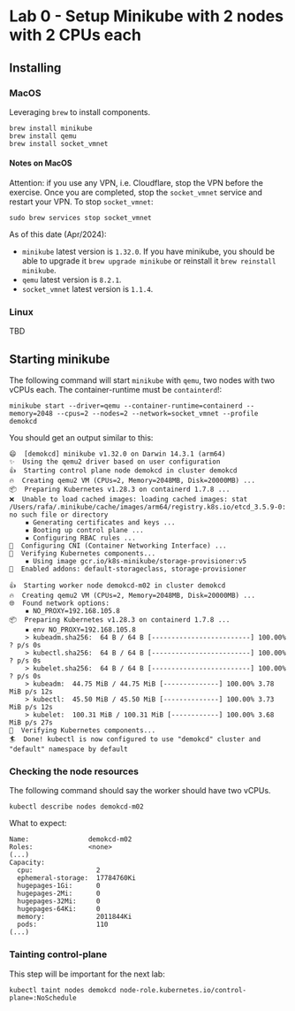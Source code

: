 # Lab 0 - Setup Minikube with 2 nodes with 2 CPUs each

## Installing

### MacOS
Leveraging `brew` to install components.

```
brew install minikube
brew install qemu
brew install socket_vmnet
```

#### Notes on MacOS

Attention: if you use any VPN, i.e. Cloudflare, stop the VPN before the exercise. Once you are completed, stop the `socket_vmnet` service and restart your VPN.
To stop `socket_vmnet`:
```
sudo brew services stop socket_vmnet
```

As of this date (Apr/2024):
- `minikube` latest version is `1.32.0`.
If you have minikube, you should be able to upgrade it `brew upgrade minikube` or reinstall it `brew reinstall minikube`.
- `qemu` latest version is `8.2.1`.
- `socket_vmnet` latest version is `1.1.4`.

### Linux 

TBD

## Starting minikube

The following command will start `minikube` with `qemu`, two nodes with two vCPUs each. The container-runtime must be `containterd`!:

```
minikube start --driver=qemu --container-runtime=containerd --memory=2048 --cpus=2 --nodes=2 --network=socket_vmnet --profile demokcd 
```

You should get an output similar to this:

```
😄  [demokcd] minikube v1.32.0 on Darwin 14.3.1 (arm64)
✨  Using the qemu2 driver based on user configuration
👍  Starting control plane node demokcd in cluster demokcd
🔥  Creating qemu2 VM (CPUs=2, Memory=2048MB, Disk=20000MB) ...
📦  Preparing Kubernetes v1.28.3 on containerd 1.7.8 ...
❌  Unable to load cached images: loading cached images: stat /Users/rafa/.minikube/cache/images/arm64/registry.k8s.io/etcd_3.5.9-0: no such file or directory
    ▪ Generating certificates and keys ...
    ▪ Booting up control plane ...
    ▪ Configuring RBAC rules ...
🔗  Configuring CNI (Container Networking Interface) ...
🔎  Verifying Kubernetes components...
    ▪ Using image gcr.io/k8s-minikube/storage-provisioner:v5
🌟  Enabled addons: default-storageclass, storage-provisioner

👍  Starting worker node demokcd-m02 in cluster demokcd
🔥  Creating qemu2 VM (CPUs=2, Memory=2048MB, Disk=20000MB) ...
🌐  Found network options:
    ▪ NO_PROXY=192.168.105.8
📦  Preparing Kubernetes v1.28.3 on containerd 1.7.8 ...
    ▪ env NO_PROXY=192.168.105.8
    > kubeadm.sha256:  64 B / 64 B [-------------------------] 100.00% ? p/s 0s
    > kubectl.sha256:  64 B / 64 B [-------------------------] 100.00% ? p/s 0s
    > kubelet.sha256:  64 B / 64 B [-------------------------] 100.00% ? p/s 0s
    > kubeadm:  44.75 MiB / 44.75 MiB [--------------] 100.00% 3.78 MiB p/s 12s
    > kubectl:  45.50 MiB / 45.50 MiB [--------------] 100.00% 3.73 MiB p/s 12s
    > kubelet:  100.31 MiB / 100.31 MiB [------------] 100.00% 3.68 MiB p/s 27s
🔎  Verifying Kubernetes components...
🏄  Done! kubectl is now configured to use "demokcd" cluster and "default" namespace by default
```

### Checking the node resources

The following command should say the worker should have two vCPUs.
```
kubectl describe nodes demokcd-m02
```

What to expect:

```
Name:               demokcd-m02
Roles:              <none>
(...)
Capacity:
  cpu:                2
  ephemeral-storage:  17784760Ki
  hugepages-1Gi:      0
  hugepages-2Mi:      0
  hugepages-32Mi:     0
  hugepages-64Ki:     0
  memory:             2011844Ki
  pods:               110
(...)
```

### Tainting control-plane

This step will be important for the next lab:
```
kubectl taint nodes demokcd node-role.kubernetes.io/control-plane=:NoSchedule
```